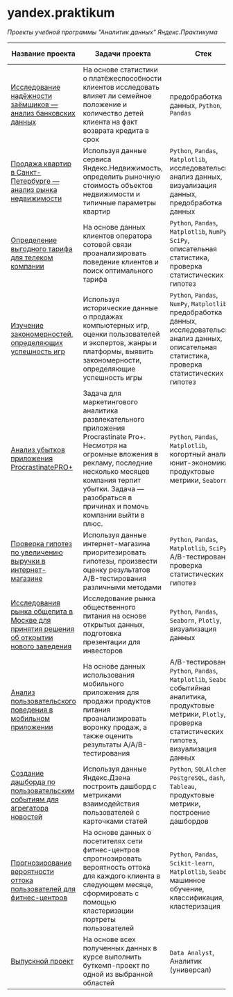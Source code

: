 # yandex.praktikum
<i>Проекты учебной программы "Аналитик данных" Яндекс.Практикума</i>


|Название проекта|Задачи проекта|Стек|Описание Я.Практикума|
|---	|---	|---	|:---:	|
|[Исследование надёжности заёмщиков — анализ банковских данных](https://github.com/Senyanordwest/yandex.praktikum/tree/main/project_02_borrowers)|На основе статистики о платёжеспособности клиентов исследовать влияет ли семейное положение и количество детей клиента на факт возврата кредита в срок|предобработка данных, `Python`, `Pandas`|[link](https://concrete-web-bad.notion.site/066274609b764165b9b59bee6e1a9c03?p=e6559b8ddb50445b83e1080fc1582fa5)|
|[Продажа квартир в Санкт-Петербурге — анализ рынка недвижимости](https://github.com/Senyanordwest/yandex.praktikum/tree/main/project_03_estate)|Используя данные сервиса Яндекс.Недвижимость, определить рыночную стоимость объектов недвижимости и типичные параметры квартир|`Python`, `Pandas`, `Matplotlib`, исследовательский анализ данных, визуализация данных, предобработка данных|[link](https://concrete-web-bad.notion.site/066274609b764165b9b59bee6e1a9c03?p=628683caf9964728ba6d4cd70a64904d)|
|[Определение выгодного тарифа для телеком компании](https://github.com/Senyanordwest/yandex.praktikum/tree/main/project_04_telecom)|На основе данных клиентов оператора сотовой связи проанализировать поведение клиентов и поиск оптимального тарифа|`Python`, `Pandas`, `Matplotlib`, `NumPy`, `SciPy`, описательная статистика, проверка статистических гипотез|[link](https://concrete-web-bad.notion.site/066274609b764165b9b59bee6e1a9c03?p=7a033923c7074737bb0e588e8d90a71b)|
|[Изучение закономерностей, определяющих успешность игр](https://github.com/Senyanordwest/yandex.praktikum/tree/main/project_05_gaming)|Используя исторические данные о продажах компьютерных игр, оценки пользователей и экспертов, жанры и платформы, выявить закономерности, определяющие успешность игры |`Python`, `Pandas`, `NumPy`, `Matplotlib`, предобработка данных, исследовательский анализ данных, описательная статистика, проверка статистических гипотез|[link](https://concrete-web-bad.notion.site/066274609b764165b9b59bee6e1a9c03?p=965a865ec1db45d4910c7c6b56aeff40)|
|[Анализ убытков приложения ProcrastinatePRO+](https://github.com/Senyanordwest/yandex.praktikum/tree/main/project_07_ppro%2B)|Задача для маркетингового аналитика развлекательного приложения Procrastinate Pro+. Несмотря на огромные вложения в рекламу, последние несколько месяцев компания терпит убытки. Задача — разобраться в причинах и помочь компании выйти в плюс.|`Python`, `Pandas`, `Matplotlib`, когортный анализ, юнит-экономика, продуктовые метрики, `Seaborn`|[link](https://concrete-web-bad.notion.site/066274609b764165b9b59bee6e1a9c03?p=c3069668970146fd98979792fcf7e89c)|
|[Проверка гипотез по увеличению выручки в интернет-магазине](https://github.com/Senyanordwest/yandex.praktikum/tree/main/project_08_ab_test)|Используя данные интернет-магазина приоритезировать гипотезы, произвести оценку результатов A/B-тестирования различными методами|`Python`, `Pandas`, `Matplotlib`, `SciPy`, A/B-тестирование, проверка статистических гипотез|[link](https://concrete-web-bad.notion.site/066274609b764165b9b59bee6e1a9c03?p=9326d9d8f8c74a3ab01a4facf5e8a39c)|
|[Исследования рынка общепита в Москве для принятия решения об открытии нового заведения](https://github.com/Senyanordwest/yandex.praktikum/tree/main/project_09_moscow_food)|Исследование рынка общественного питания на основе открытых данных, подготовка презентации для инвесторов|`Python`, `Pandas`, `Seaborn`, `Plotly`, визуализация данных|[link](https://concrete-web-bad.notion.site/066274609b764165b9b59bee6e1a9c03?p=414156e4562843c088aa148a20c4b00c)|
|[Анализ пользовательского поведения в мобильном приложении](https://github.com/Senyanordwest/yandex.praktikum/tree/main/project_10_aab_food_startup)|На основе данных использования мобильного приложения для продажи продуктов питания проанализировать воронку продаж, а также оценить результаты A/A/B-тестирования |A/B-тестирование, `Python`, `Pandas`, `Matplotlib`, `Seaborn`, событийная аналитика, продуктовые метрики, `Plotly`, проверка статистических гипотез, визуализация данных|[link](https://concrete-web-bad.notion.site/066274609b764165b9b59bee6e1a9c03?p=b407977d53de4646b462bfa19082e847)|
|[Создание дашборда по пользовательским событиям для агрегатора новостей](https://github.com/Senyanordwest/yandex.praktikum/tree/main/project_11_tableau_dashboard)|Используя данные Яндекс.Дзена построить дашборд с метриками взаимодействия пользователей с карточками статей|`Python`, `SQLAlchemy`, `PostgreSQL`, `dash`, `Tableau`, продуктовые метрики, построение дашбордов|[link](https://concrete-web-bad.notion.site/066274609b764165b9b59bee6e1a9c03?p=c1293dc0f67546068c269b1effd977b4)|
|[Прогнозирование вероятности оттока пользователей для фитнес-центров](https://github.com/Senyanordwest/yandex.praktikum/tree/main/project_12_ML)|На основе данных о посетителях сети фитнес-центров спрогнозировать вероятность оттока для каждого клиента в следующем месяце, сформировать с помощью кластеризации портреты пользователей|`Python`, `Pandas`, `Scikit-learn`, `Matplotlib`, `Seaborn`, машинное обучение, классификация, кластеризация|[link](https://concrete-web-bad.notion.site/066274609b764165b9b59bee6e1a9c03?p=286371bde5594fc9891c3c7fa7c96ca5)|
|[Выпускной проект](https://github.com/Senyanordwest/yandex.praktikum/tree/main/project_13_final)|На основе всех полученных данных в курсе выполнить буткемп-проект по одной из выбранной областей|`Data Analyst`, Аналитик (универсал)|[link](https://concrete-web-bad.notion.site/066274609b764165b9b59bee6e1a9c03?p=9b761e15261f45a78501ad8518376a78)|
